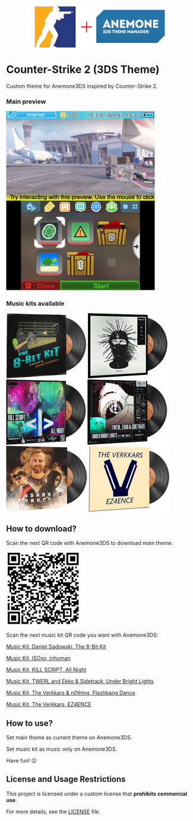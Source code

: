 <div align="center">
    <br>
    <img src="./for_git/logo.png" alt="Logo" width=350>
    <br>
</div>

# Counter-Strike 2 (3DS Theme)

 Custom theme for Anemone3DS inspired by Counter-Strike 2. 

### Main preview

 ![Preview](./for_git/preview.png)

### Music kits available

 ![Cover](./for_git/the_8-bit_kit.png)
 ![Cover](./for_git/inhuman.png)
 ![Cover](./for_git/all_night.png)
 ![Cover](./for_git/under_bright_lights.png)
 ![Cover](./for_git/flashbang_dance.png)
 ![Cover](./for_git/ez4ence.png)

## How to download?

 Scan the next QR code with Anemone3DS to download main theme:

 ![QR code](./for_git/main_qrcode.png)

 Scan the next music kit QR code you want with Anemone3DS:

 [Music Kit, Daniel Sadowski, The 8-Bit Kit](./for_git/the_8-bit_kit_qrcode.png)

 [Music Kit, ISOxo, inhuman](./for_git/inhuman_qrcode.png)

 [Music Kit, KILL SCRIPT, All Night](./for_git/all_night_qrcode.png)

 [Music Kit, TWERL and Ekko & Sidetrack, Under Bright Lights](./for_git/under_bright_lights_qrcode.png)

 [Music Kit, The Verkkars & n0thing, Flashbang Dance](./for_git/flashbang_dance_qrcode.png)

 [Music Kit, The Verkkars, EZ4ENCE](./for_git/ez4ence_qrcode.png)

## How to use?

 Set main theme as current theme on Anemone3DS.

 Set music kit as music only on Anemone3DS.

 Have fun! 😉

## License and Usage Restrictions

 This project is licensed under a custom license that **prohibits commercial use**.

 For more details, see the [LICENSE](./LICENSE) file.
